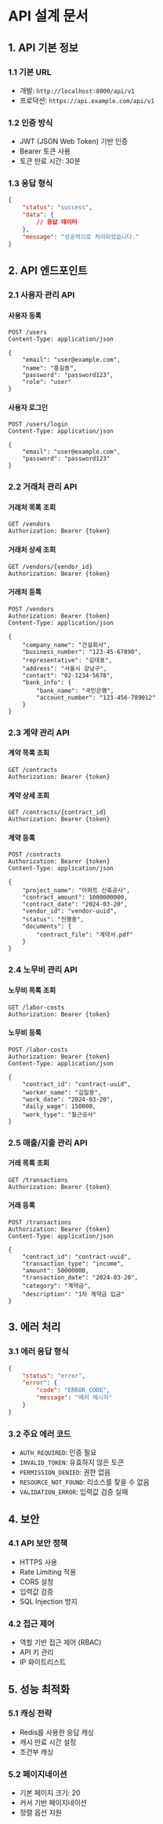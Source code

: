 # API 설계 문서

## 1. API 기본 정보

### 1.1 기본 URL
- 개발: `http://localhost:8000/api/v1`
- 프로덕션: `https://api.example.com/api/v1`

### 1.2 인증 방식
- JWT (JSON Web Token) 기반 인증
- Bearer 토큰 사용
- 토큰 만료 시간: 30분

### 1.3 응답 형식
```json
{
    "status": "success",
    "data": {
        // 응답 데이터
    },
    "message": "성공적으로 처리되었습니다."
}
```

## 2. API 엔드포인트

### 2.1 사용자 관리 API

#### 사용자 등록
```http
POST /users
Content-Type: application/json

{
    "email": "user@example.com",
    "name": "홍길동",
    "password": "password123",
    "role": "user"
}
```

#### 사용자 로그인
```http
POST /users/login
Content-Type: application/json

{
    "email": "user@example.com",
    "password": "password123"
}
```

### 2.2 거래처 관리 API

#### 거래처 목록 조회
```http
GET /vendors
Authorization: Bearer {token}
```

#### 거래처 상세 조회
```http
GET /vendors/{vendor_id}
Authorization: Bearer {token}
```

#### 거래처 등록
```http
POST /vendors
Authorization: Bearer {token}
Content-Type: application/json

{
    "company_name": "건설회사",
    "business_number": "123-45-67890",
    "representative": "김대표",
    "address": "서울시 강남구",
    "contact": "02-1234-5678",
    "bank_info": {
        "bank_name": "국민은행",
        "account_number": "123-456-789012"
    }
}
```

### 2.3 계약 관리 API

#### 계약 목록 조회
```http
GET /contracts
Authorization: Bearer {token}
```

#### 계약 상세 조회
```http
GET /contracts/{contract_id}
Authorization: Bearer {token}
```

#### 계약 등록
```http
POST /contracts
Authorization: Bearer {token}
Content-Type: application/json

{
    "project_name": "아파트 신축공사",
    "contract_amount": 1000000000,
    "contract_date": "2024-03-20",
    "vendor_id": "vendor-uuid",
    "status": "진행중",
    "documents": {
        "contract_file": "계약서.pdf"
    }
}
```

### 2.4 노무비 관리 API

#### 노무비 목록 조회
```http
GET /labor-costs
Authorization: Bearer {token}
```

#### 노무비 등록
```http
POST /labor-costs
Authorization: Bearer {token}
Content-Type: application/json

{
    "contract_id": "contract-uuid",
    "worker_name": "김일용",
    "work_date": "2024-03-20",
    "daily_wage": 150000,
    "work_type": "철근공사"
}
```

### 2.5 매출/지출 관리 API

#### 거래 목록 조회
```http
GET /transactions
Authorization: Bearer {token}
```

#### 거래 등록
```http
POST /transactions
Authorization: Bearer {token}
Content-Type: application/json

{
    "contract_id": "contract-uuid",
    "transaction_type": "income",
    "amount": 50000000,
    "transaction_date": "2024-03-20",
    "category": "계약금",
    "description": "1차 계약금 입금"
}
```

## 3. 에러 처리

### 3.1 에러 응답 형식
```json
{
    "status": "error",
    "error": {
        "code": "ERROR_CODE",
        "message": "에러 메시지"
    }
}
```

### 3.2 주요 에러 코드
- `AUTH_REQUIRED`: 인증 필요
- `INVALID_TOKEN`: 유효하지 않은 토큰
- `PERMISSION_DENIED`: 권한 없음
- `RESOURCE_NOT_FOUND`: 리소스를 찾을 수 없음
- `VALIDATION_ERROR`: 입력값 검증 실패

## 4. 보안

### 4.1 API 보안 정책
- HTTPS 사용
- Rate Limiting 적용
- CORS 설정
- 입력값 검증
- SQL Injection 방지

### 4.2 접근 제어
- 역할 기반 접근 제어 (RBAC)
- API 키 관리
- IP 화이트리스트

## 5. 성능 최적화

### 5.1 캐싱 전략
- Redis를 사용한 응답 캐싱
- 캐시 만료 시간 설정
- 조건부 캐싱

### 5.2 페이지네이션
- 기본 페이지 크기: 20
- 커서 기반 페이지네이션
- 정렬 옵션 지원 